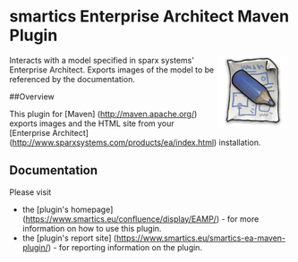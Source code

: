 smartics Enterprise Architect Maven Plugin
==========================================

<img align="right" src="https://raw.githubusercontent.com/smartics/smartics-ea-maven-plugin/master/src/site/resources/images/logos/icon-128x128.png" alt="Project Logo" hspace="5">

Interacts with a model specified in sparx systems' Enterprise Architect. Exports images of the model to be referenced by the documentation.

##Overview

This plugin for [Maven] (http://maven.apache.org/) exports images and the HTML site from your 
[Enterprise Architect] (http://www.sparxsystems.com/products/ea/index.html) installation.

## Documentation

Please visit

  * the [plugin's homepage] (https://www.smartics.eu/confluence/display/EAMP/) - for more information on how to use this plugin.
  * the [plugin's report site] (https://www.smartics.eu/smartics-ea-maven-plugin/) - for reporting information on the plugin.

